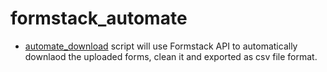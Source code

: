 # formstack_automate

- [automate_download](https://github.com/JosephKBS/formstack_automate/blob/main/automate_download.R) script will use Formstack API to automatically downlaod the uploaded forms, clean it and exported as csv file format.
